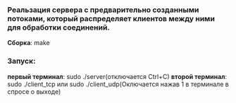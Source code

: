 ### Реальзация cервера с предварительно созданными потоками, который распределяет клиентов между ними для обработки соединений.

**Сборка**: make

### Запуск: 
**первый терминал**: sudo ./server(отключается Ctrl+C)
**второй терминал**: sudo ./client_tcp или sudo ./client_udp(Оключается нажав 1 в терминале в спросе о выходе)